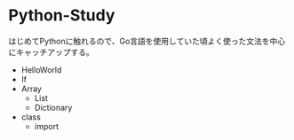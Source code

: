# Python-Study
はじめてPythonに触れるので、Go言語を使用していた頃よく使った文法を中心にキャッチアップする。

- HelloWorld
- If
- Array
  - List
  - Dictionary
- class
  - import
